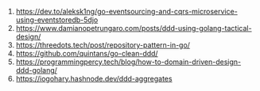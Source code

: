 1) https://dev.to/aleksk1ng/go-eventsourcing-and-cqrs-microservice-using-eventstoredb-5djo <br/>
2) https://www.damianopetrungaro.com/posts/ddd-using-golang-tactical-design/
3) https://threedots.tech/post/repository-pattern-in-go/
4) https://github.com/quintans/go-clean-ddd/
5) https://programmingpercy.tech/blog/how-to-domain-driven-design-ddd-golang/
6) https://iogohary.hashnode.dev/ddd-aggregates
